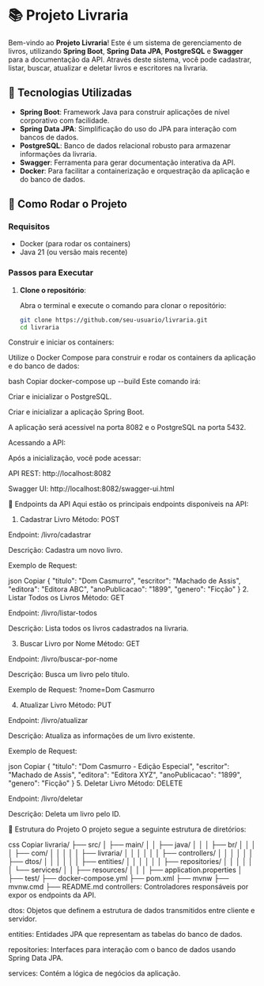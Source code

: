 # 📚 Projeto Livraria

Bem-vindo ao **Projeto Livraria**! Este é um sistema de gerenciamento de livros, utilizando **Spring Boot**, **Spring Data JPA**, **PostgreSQL** e **Swagger** para a documentação da API. Através deste sistema, você pode cadastrar, listar, buscar, atualizar e deletar livros e escritores na livraria.

## 🔧 Tecnologias Utilizadas

- **Spring Boot**: Framework Java para construir aplicações de nível corporativo com facilidade.
- **Spring Data JPA**: Simplificação do uso do JPA para interação com bancos de dados.
- **PostgreSQL**: Banco de dados relacional robusto para armazenar informações da livraria.
- **Swagger**: Ferramenta para gerar documentação interativa da API.
- **Docker**: Para facilitar a containerização e orquestração da aplicação e do banco de dados.

## 🚀 Como Rodar o Projeto

### Requisitos

- Docker (para rodar os containers)
- Java 21 (ou versão mais recente)

### Passos para Executar

1. **Clone o repositório**:

   Abra o terminal e execute o comando para clonar o repositório:

   ```bash
   git clone https://github.com/seu-usuario/livraria.git
   cd livraria
Construir e iniciar os containers:

Utilize o Docker Compose para construir e rodar os containers da aplicação e do banco de dados:

bash
Copiar
docker-compose up --build
Este comando irá:

Criar e inicializar o PostgreSQL.

Criar e inicializar a aplicação Spring Boot.

A aplicação será acessível na porta 8082 e o PostgreSQL na porta 5432.

Acessando a API:

Após a inicialização, você pode acessar:

API REST: http://localhost:8082

Swagger UI: http://localhost:8082/swagger-ui.html

📜 Endpoints da API
Aqui estão os principais endpoints disponíveis na API:

1. Cadastrar Livro
Método: POST

Endpoint: /livro/cadastrar

Descrição: Cadastra um novo livro.

Exemplo de Request:

json
Copiar
{
  "titulo": "Dom Casmurro",
  "escritor": "Machado de Assis",
  "editora": "Editora ABC",
  "anoPublicacao": "1899",
  "genero": "Ficção"
}
2. Listar Todos os Livros
Método: GET

Endpoint: /livro/listar-todos

Descrição: Lista todos os livros cadastrados na livraria.

3. Buscar Livro por Nome
Método: GET

Endpoint: /livro/buscar-por-nome

Descrição: Busca um livro pelo título.

Exemplo de Request: ?nome=Dom Casmurro

4. Atualizar Livro
Método: PUT

Endpoint: /livro/atualizar

Descrição: Atualiza as informações de um livro existente.

Exemplo de Request:

json
Copiar
{
  "titulo": "Dom Casmurro - Edição Especial",
  "escritor": "Machado de Assis",
  "editora": "Editora XYZ",
  "anoPublicacao": "1899",
  "genero": "Ficção"
}
5. Deletar Livro
Método: DELETE

Endpoint: /livro/deletar

Descrição: Deleta um livro pelo ID.

📂 Estrutura do Projeto
O projeto segue a seguinte estrutura de diretórios:

css
Copiar
livraria/
├── src/
│   ├── main/
│   │   ├── java/
│   │   │   ├── br/
│   │   │   │   ├── com/
│   │   │   │   │   ├── livraria/
│   │   │   │   │   │   ├── controllers/
│   │   │   │   │   │   ├── dtos/
│   │   │   │   │   │   ├── entities/
│   │   │   │   │   │   ├── repositories/
│   │   │   │   │   │   └── services/
│   │   ├── resources/
│   │   │   ├── application.properties
│   ├── test/
├── docker-compose.yml
├── pom.xml
├── mvnw
├── mvnw.cmd
├── README.md
controllers: Controladores responsáveis por expor os endpoints da API.

dtos: Objetos que definem a estrutura de dados transmitidos entre cliente e servidor.

entities: Entidades JPA que representam as tabelas do banco de dados.

repositories: Interfaces para interação com o banco de dados usando Spring Data JPA.

services: Contém a lógica de negócios da aplicação.

